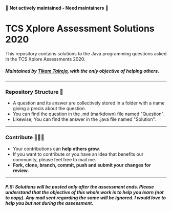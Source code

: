🔴 **Not actively maintained - Need maintainers** 🔴
# TCS Xplore Assessment Solutions 2020

This repository contains solutions to the Java programming questions asked in the TCS Xplore Assessments 2020.

##### Maintained by [Tikam Talreja](https://github.com/talrejatikam), with the only objective of helping others.

---


### Repository Structure 📂

- A question and its answer are collectively stored in a folder with a name giving a precis about the question.
- You can find the question in the .md (markdown) file named "Question".
- Likewise, You can find the answer in the .java file named "Solution".

---

### Contribute 🧑‍🤝‍🧑

- Your contributions can **help others grow**.
- If you want to contribute or you have an idea that benefits our community, please feel free to mail me.
- **Fork, clone, branch, commit, push and submit your changes for review.**

---


##### P.S: Solutions will be posted only after the assessment ends. Please understand that the objective of this whole work is to help you learn (not to copy). Any mail sent regarding the same will be ignored. I would love to help you but not during the assessment.
